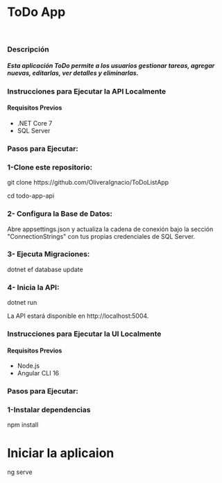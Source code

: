 <h1>ToDo App</h1>
</br>
<h3>Descripción</h3>
<h5>Esta aplicación ToDo permite a los usuarios gestionar tareas, agregar nuevas, editarlas, ver detalles y eliminarlas.</h5>

<h3>Instrucciones para Ejecutar la API Localmente</h3>
<h4>Requisitos Previos</h4>
<ul>
<li>.NET Core 7</li>
<li> SQL Server</li>
</ul>

<h3>Pasos para Ejecutar:</h3>

<h3>1-Clone este repositorio:</h3>
<p>git clone https://github.com/OliveraIgnacio/ToDoListApp</p>
<p>cd todo-app-api</p>

<h3>2- Configura la Base de Datos:</h3>

<p>Abre appsettings.json y actualiza la cadena de conexión bajo la sección "ConnectionStrings" con tus propias credenciales de SQL Server.</p>

<h3>3- Ejecuta Migraciones:</h3>

<p>dotnet ef database update</p>

<h3>4- Inicia la API:</h3>
<p>dotnet run</p>
<p>La API estará disponible en http://localhost:5004.</p>


<h3>Instrucciones para Ejecutar la UI Localmente</h3>
<h4>Requisitos Previos</h4>
<ul>
<li>Node.js</li>
<li>Angular CLI 16</li>
</ul>

<h3>Pasos para Ejecutar:</h3>

<h3>1-Instalar dependencias</h3>
<p>npm install</p>
<h1>Iniciar la aplicaion</h1>
<p>ng serve</p>
